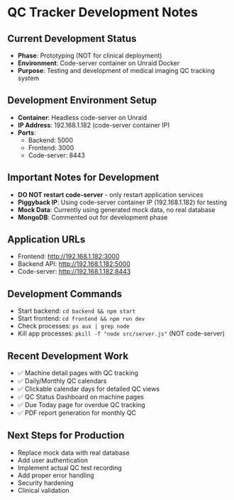 # QC Tracker Development Notes

## Current Development Status
- **Phase**: Prototyping (NOT for clinical deployment)
- **Environment**: Code-server container on Unraid Docker
- **Purpose**: Testing and development of medical imaging QC tracking system

## Development Environment Setup
- **Container**: Headless code-server on Unraid
- **IP Address**: 192.168.1.182 (code-server container IP)
- **Ports**: 
  - Backend: 5000
  - Frontend: 3000
  - Code-server: 8443

## Important Notes for Development
- **DO NOT restart code-server** - only restart application services
- **Piggyback IP**: Using code-server container IP (192.168.1.182) for testing
- **Mock Data**: Currently using generated mock data, no real database
- **MongoDB**: Commented out for development phase

## Application URLs
- Frontend: http://192.168.1.182:3000
- Backend API: http://192.168.1.182:5000
- Code-server: http://192.168.1.182:8443

## Development Commands
- Start backend: `cd backend && npm start`
- Start frontend: `cd frontend && npm run dev`
- Check processes: `ps aux | grep node`
- Kill app processes: `pkill -f "node src/server.js"` (NOT code-server)

## Recent Development Work
- ✅ Machine detail pages with QC tracking
- ✅ Daily/Monthly QC calendars
- ✅ Clickable calendar days for detailed QC views
- ✅ QC Status Dashboard on machine pages
- ✅ Due Today page for overdue QC tracking
- ✅ PDF report generation for monthly QC

## Next Steps for Production
- Replace mock data with real database
- Add user authentication
- Implement actual QC test recording
- Add proper error handling
- Security hardening
- Clinical validation